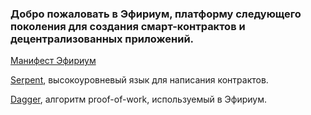 ### Добро пожаловать в Эфириум, платформу следующего поколения для создания смарт-контрактов и децентрализованных приложений.

[Манифест Эфириум](https://github.com/snordenstorm/wiki/wiki/%5BRussian%5D-White-Paper)

[Serpent](https://github.com/snordenstorm/wiki/wiki/%5BRussian%5D-Serpent-programming-language-operations), высокоуровневый язык для написания контрактов.

[Dagger](https://github.com/snordenstorm/wiki/wiki/%5BRussian%5D-Dagger), алгоритм proof-of-work, используемый в Эфириум.